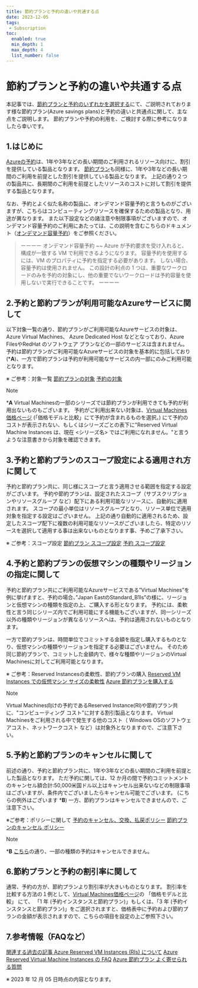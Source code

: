 ```yaml
---
title: 節約プランと予約の違いや共通する点
date: 2023-12-05
tags:
 - Subscription
toc:
  enabled: true
  min_depth: 1
  max_depth: 4
  list_number: false
---
```


# 節約プランと予約の違いや共通する点
本記事では、[節約プランと予約のいずれかを選択する](https://learn.microsoft.com/ja-jp/azure/cost-management-billing/savings-plan/decide-between-savings-plan-reservation)にて、ご説明されております様な節約プラン(Azure savings plans)と予約の違いと共通点に関して、主な点をご説明します。
節約プランや予約の利用を、ご検討する際に参考になりましたら幸いです。

## 1.はじめに
[Azureの予約](https://learn.microsoft.com/ja-jp/azure/cost-management-billing/reservations/save-compute-costs-reservations)は、1年や3年などの長い期間のご利用されるリソース向けに、割引を提供している製品となります。 
[節約プラン](https://learn.microsoft.com/ja-jp/azure/cost-management-billing/savings-plan/savings-plan-compute-overview)も同様に、1年や3年などの長い期間のご利用を前提とした割引を提供している製品となります。 
上記の通り２つの製品共に、長期間のご利用を前提としたリソースのコストに対して割引を提供する製品となります。

なお、予約とよく似た名称の製品に、オンデマンド容量予約と言うものがございますが、こちらはコンピューティングリソースを確保するための製品となり、用途が異なります。
また以下設定などの諸注意や制限事項がございますので、オンデマンド容量予約のご利用にあたっては、この説明を含むこちらのドキュメント（[オンデマンド容量予約](https://learn.microsoft.com/ja-jp/azure/virtual-machines/capacity-reservation-overview)）をご参照ください。

> ーーーー
>  オンデマンド容量予約
>  ~~
>  Azure が予約要求を受け入れると、構成が一致する VM で利用できるようになります。 
>  容量予約を使用するには、VM のプロパティに予約を指定する必要があります。 しない場合、容量予約は使用されません。
>  この設計の利点の 1 つは、重要なワークロードのみを予約の対象にし、他の重要でないワークロードは予約容量を使用しないで実行できることです。
> ーーーー

## 2.予約と節約プランが利用可能なAzureサービスに関して
以下対象一覧の通り、節約プランがご利用可能なAzureサービスの対象は、Azure Virtual Machines、 Azure Dedicated Host などとなっており、Azure FilesやRedHat のソフトウェア プランなどの一部のサービスは含まれません。
予約は節約プランがご利用可能なAzureサービスの対象を基本的に包括しており(***A**)、一方で節約プランは予約が利用可能なサービスの内一部にのみご利用可能となります。

※ ご参考：対象一覧
[節約プランの対象](https://learn.microsoft.com/ja-jp/azure/cost-management-billing/savings-plan/savings-plan-compute-overview#charges-covered-by-savings-plan)
[予約の対象](https://learn.microsoft.com/ja-jp/azure/cost-management-billing/reservations/save-compute-costs-reservations#charges-covered-by-reservation)

> [!NOTE]
> ***A** Virtual Machinesの一部のシリーズでは節約プランが利用できても予約が利用出ないものもございます。 予約がご利用出来ない対象は、[Virtual Machines価格ページ](https://azure.microsoft.com/ja-jp/pricing/details/virtual-machines/windows/) (「価格モデルと比較」にて予約が含まれるものを選択。) にて予約のコストが表示されない、もしくはシリーズごとの表下に"Reserved Virtual Machine Instances は、現在 <シリーズ名> ではご利用になれません。"と言うような注意書きから対象を確認できます。


## 3.予約と節約プランのスコープ設定による適用され方に関して
予約と節約プラン共に、同じ様にスコープと言う適用させる範囲を指定する設定がございます。 
予約や節約プランは、設定されたスコープ（サブスクリプションやリソースグループ など）配下にある利用可能なリソースに、自動的に適用されます。 
スコープの最小単位はリソースグループとなり、リソース単位で適用対象を指定する設定はございません。
上記の通り自動的に適用されるため、設定したスコープ配下に複数の利用可能なリソースがございましたら、特定のリソースを選択して適用する事は出来ないものとなります事、予めご了承下さい。

※ ご参考：スコープ設定
[節約プラン スコープ設定](https://learn.microsoft.com/ja-jp/azure/cost-management-billing/savings-plan/scope-savings-plan)
[予約 スコープ設定](https://learn.microsoft.com/ja-jp/azure/cost-management-billing/reservations/prepare-buy-reservation#reservation-scoping-options)


## 4.予約と節約プランの仮想マシンの種類やリージョンの指定に関して
予約と節約プラン共にご利用可能なAzureサービスである”Virtual Machines”を例に挙げますと、予約の場合、”Japan EastのStandard_B1ls”の様に、リージョンと仮想マシンの種類を指定の上、ご購入する形となります。 
予約には、柔軟性と言う同じシリーズ内でご利用可能にする機能もございますが、同一シリーズ以外の種類やリージョンが異なるリソースへは、予約は適用されないものとなります。

一方で節約プランは、時間単位でコミットする金額を指定し購入するものとなり、仮想マシンの種類やリージョンを指定する必要はございません。 
そのため同じ節約プランで、コミットした金額内で、様々な種類やリージョンのVirtual Machinesに対してご利用可能となります。

※ ご参考：Reserved Instancesの柔軟性、節約プランの購入
[Reserved VM Instances での仮想マシン サイズの柔軟性](https://learn.microsoft.com/ja-jp/azure/virtual-machines/reserved-vm-instance-size-flexibility)
[Azure 節約プランを購入する](https://learn.microsoft.com/ja-jp/azure/cost-management-billing/savings-plan/buy-savings-plan)

> [!NOTE]
> Virtual Machines向けの予約であるReserved Instance(RI)や節約プラン共に、"コンピューティング コスト"に対する割引製品となります。 
Virtual Machinesをご利用される中で発生する他のコスト（ Windows OSのソフトウェアコスト、ネットワークコスト など）は対象外となりますので、ご注意下さい。


## 5.予約と節約プランのキャンセルに関して
前述の通り、予約と節約プラン共に、1年や3年などの長い期間のご利用を前提とした製品となります。
ただ予約に関しては、12 か月の間で予約コミットメントのキャンセル額合計:50,000米国ドル以上はキャンセル出来ないなどの制限事項はございますが、条件内でございましたらキャンセル可能でございます。  (こちらの例外はございます ***B**)
一方、節約プランはキャンセルできませんので、ご注意下さい。

※ご参考：ポリシーに関して
[予約のキャンセル、交換、払戻ポリシー](https://learn.microsoft.com/ja-jp/azure/cost-management-billing/reservations/exchange-and-refund-azure-reservations#cancel-exchange-and-refund-policies)
[節約プランのキャンセル ポリシー](https://learn.microsoft.com/ja-jp/azure/cost-management-billing/savings-plan/cancel-savings-plan)

> [!NOTE]
> ***B** [こちら](https://learn.microsoft.com/ja-jp/azure/cost-management-billing/reservations/exchange-and-refund-azure-reservations#reservation-exchange-policy-changes:~:text=%E3%81%AF%E6%9C%AA%E5%AE%9A%E3%81%A7%E3%81%99%E3%80%82-,%E6%AC%A1%E3%81%AE%E4%BA%88%E7%B4%84%E3%81%AF%E6%89%95%E3%81%84%E6%88%BB%E3%81%97%E3%81%AE%E5%AF%BE%E8%B1%A1%E3%81%AB%E3%81%AA%E3%82%8A%E3%81%BE%E3%81%9B%E3%82%93%E3%80%82,-Azure%20Databricks%20%E3%81%AE)の通り、一部の種類の予約はキャンセルできません。


## 6.節約プランと予約の割引率に関して
通常、予約の方が、節約プランより割引率が大きいものとなります。
割引率を比較する方法の１例として、[Virtual Machines価格ページ](https://azure.microsoft.com/ja-jp/pricing/details/virtual-machines/windows/)の 「価格モデルと比較」 にて、 「1 年 (予約インスタンスと節約プラン)」もしくは、「3 年 (予約インスタンスと節約プラン)」をご選択されますと、価格表中に予約および節約プランの金額が表示されますので、こちらの項目を設定の上ご参照下さい。

## 7.参考情報（FAQなど）
[関連する過去の記事 Azure Reserved VM Instances (RIs) について](https://jpazasms.github.io/blog/AzureSubscriptionManagement/20180608a/) 
[Azure Reserved Virtual Machine Instances の FAQ](https://azure.microsoft.com/ja-jp/pricing/reserved-vm-instances/#:~:text=購入するにはどうすればよいでしょうか)
[Azure 節約プラン よく寄せられる質問](https://azure.microsoft.com/ja-jp/pricing/offers/savings-plan-compute/#:~:text=よく寄せられる質問)

※ 2023 年 12 月 05 日時点の内容となります。